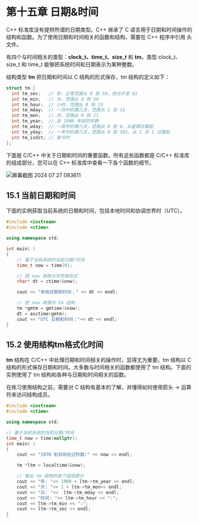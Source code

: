 # 第十五章 日期&时间

C++ 标准库没有提供所谓的日期类型。C++ 继承了 C 语言用于日期和时间操作的结构和函数。为了使用日期和时间相关的函数和结构，需要在 C++ 程序中引用 <ctime> 头文件。

有四个与时间相关的类型：**clock_t、time_t、size_t** 和 **tm**。类型 clock_t、size_t 和 time_t 能够把系统时间和日期表示为某种整数。

结构类型 **tm** 把日期和时间以 C 结构的形式保存，tm 结构的定义如下：

```cpp
struct tm {
  int tm_sec;   // 秒，正常范围从 0 到 59，但允许至 61
  int tm_min;   // 分，范围从 0 到 59
  int tm_hour;  // 小时，范围从 0 到 23
  int tm_mday;  // 一月中的第几天，范围从 1 到 31
  int tm_mon;   // 月，范围从 0 到 11
  int tm_year;  // 自 1900 年起的年数
  int tm_wday;  // 一周中的第几天，范围从 0 到 6，从星期日算起
  int tm_yday;  // 一年中的第几天，范围从 0 到 365，从 1 月 1 日算起
  int tm_isdst; // 夏令时
};
```

下面是 C/C++ 中关于日期和时间的重要函数。所有这些函数都是 C/C++ 标准库的组成部分，您可以在 C++ 标准库中查看一下各个函数的细节。

![屏幕截图 2024 07 27 083611](https://img.picgo.net/2024/07/27/-2024-07-27-0836116b0e5ce2ba4b53e0.png)

## 15.1 当前日期和时间

下面的实例获取当前系统的日期和时间，包括本地时间和协调世界时（UTC）。

```cpp
#include <iostream>
#include <ctime>

using namespace std;

int main( )
{
    // 基于当前系统的当前日期/时间
    time_t now = time(0);

    // 把 now 转换为字符串形式
    char* dt = ctime(&now);

    cout << "本地日期和时间：" << dt << endl;

    // 把 now 转换为 tm 结构
    tm *gmtm = gmtime(&now);
    dt = asctime(gmtm);
    cout << "UTC 日期和时间："<< dt << endl;
}
```

## 15.2 使用结构tm格式化时间

**tm** 结构在 C/C++ 中处理日期和时间相关的操作时，显得尤为重要。tm 结构以 C 结构的形式保存日期和时间。大多数与时间相关的函数都使用了 tm 结构。下面的实例使用了 tm 结构和各种与日期和时间相关的函数。

在练习使用结构之前，需要对 C 结构有基本的了解，并懂得如何使用箭头 -> 运算符来访问结构成员。

```cpp
#include <iostream>
#include <ctime>

using namespace std;

// 基于当前系统的当前日期/时间
time_t now = time(nullptr);
int main( )
{
    cout << "1970 到目前经过秒数:" << now << endl;

    tm *ltm = localtime(&now);

    // 输出 tm 结构的各个组成部分
    cout << "年: "<< 1900 + ltm->tm_year << endl;
    cout << "月: "<< 1 + ltm->tm_mon<< endl;
    cout << "日: "<<  ltm->tm_mday << endl;
    cout << "时间: "<< ltm->tm_hour << ":";
    cout << ltm->tm_min << ":";
    cout << ltm->tm_sec << endl;
}
```
